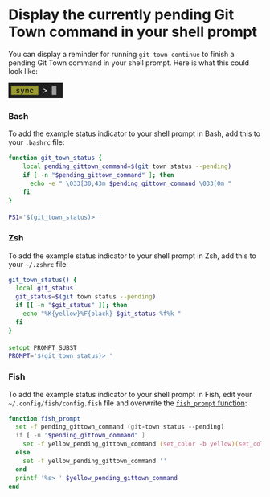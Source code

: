 # Display the currently pending Git Town command in your shell prompt

You can display a reminder for running `git town continue` to finish a pending
Git Town command in your shell prompt. Here is what this could look like:

<img width="108" height="31" src="shell_prompt_example.gif">

### Bash

To add the example status indicator to your shell prompt in Bash, add this to
your `.bashrc` file:

```bash
function git_town_status {
    local pending_gittown_command=$(git town status --pending)
    if [ -n "$pending_gittown_command" ]; then
      echo -e " \033[30;43m $pending_gittown_command \033[0m "
    fi
}

PS1='$(git_town_status)> '
```

### Zsh

To add the example status indicator to your shell prompt in Zsh, add this to
your `~/.zshrc` file:

```zsh
git_town_status() {
  local git_status
  git_status=$(git town status --pending)
  if [[ -n "$git_status" ]]; then
    echo "%K{yellow}%F{black} $git_status %f%k "
  fi
}

setopt PROMPT_SUBST
PROMPT='$(git_town_status)> '
```

### Fish

To add the example status indicator to your shell prompt in Fish, edit your
`~/.config/fish/config.fish` file and overwrite the
[`fish_prompt` function](https://fishshell.com/docs/current/cmds/fish_prompt.html):

```zsh
function fish_prompt
  set -f pending_gittown_command (git-town status --pending)
  if [ -n "$pending_gittown_command" ]
    set -f yellow_pending_gittown_command (set_color -b yellow)(set_color black)(echo " $pending_gittown_command ")(set_color normal)' '
  else
    set -f yellow_pending_gittown_command ''
  end
  printf '%s> ' $yellow_pending_gittown_command
end
```
